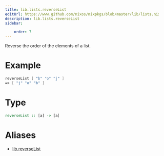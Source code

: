 ```yaml
---
title: lib.lists.reverseList
editUrl: https://www.github.com/nixos/nixpkgs/blob/master/lib/lists.nix#L656C17
description: lib.lists.reverseList
sidebar:

    order: 7
---
```


Reverse the order of the elements of a list.

# Example

```nix
reverseList [ "b" "o" "j" ]
=> [ "j" "o" "b" ]
```

# Type

```haskell
reverseList :: [a] -> [a]
```


# Aliases

- [lib.reverseList](reference/lib/lib-reverseList)


